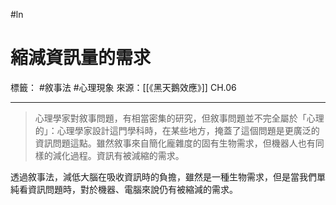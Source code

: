 #ln 
# 縮減資訊量的需求
標籤： #敘事法 #心理現象
來源：[[《黑天鵝效應》]] CH.06

---

> 心理學家對敘事問題，有相當密集的研究，但敘事問題並不完全屬於「心理的」：心理學家設計這門學科時，在某些地方，掩蓋了這個問題是更廣泛的資訊問題這點。雖然敘事來自簡化龐雜度的固有生物需求，但機器人也有同樣的減化過程。資訊有被減縮的需求。

透過敘事法，減低大腦在吸收資訊時的負擔，雖然是一種生物需求，但是當我們單純看資訊問題時，對於機器、電腦來說仍有被縮減的需求。